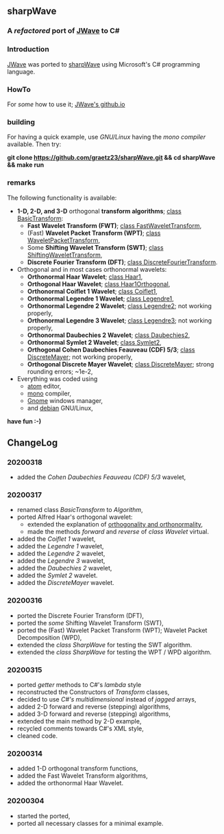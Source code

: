 ## sharpWave
### A _refactored_ port of [JWave](https://github.com/graetz23/JWave) to C#

### Introduction
[JWave](https://github.com/graetz23/JWave) was ported to [sharpWave](https://github.com/graetz23/sharpWave) using Microsoft's C# programming language.

### HowTo
For _some_ how to use it; [JWave's github.io](http://graetz23.github.io/JWave/)

### building
For having a quick example, use _GNU/Linux_ having the _mono compiler_
available. Then try:

**git clone https://github.com/graetz23/sharpWave.git && cd sharpWave && make run**

### remarks
The following functionality is available:
- **1-D, 2-D, and 3-D** orthogonal **transform algorithms**; [class BasicTransform](https://github.com/graetz23/sharpWave/blob/master/BasicTransform.cs):
  - **Fast Wavelet Transform (FWT)**; [class FastWaveletTransform](https://github.com/graetz23/sharpWave/blob/master/FastWaveletTransform.cs),  
  - (Fast) **Wavelet Packet Transform (WPT)**; [class WaveletPacketTransform](https://github.com/graetz23/sharpWave/blob/master/WaveletPacketTransform.cs),
  - Some **Shifting Wavelet Transform (SWT)**; [class ShiftingWaveletTransform](https://github.com/graetz23/sharpWave/blob/master/ShiftingWaveletTransform.cs),
  - **Discrete Fourier Transform (DFT)**; [class DiscreteFourierTransform](https://github.com/graetz23/sharpWave/blob/master/DiscreteFourierTransform.cs).
- Orthogonal and in most cases orthonormal wavelets:
  - **Orthonormal Haar Wavelet**; [class Haar1](https://github.com/graetz23/sharpWave/blob/master/Haar1.cs),
  - **Orthogonal Haar Wavelet**; [class Haar1Orthogonal](https://github.com/graetz23/sharpWave/blob/master/Haar1Orthogonal.cs),
  - **Orthonormal Coiflet 1 Wavelet**; [class Coiflet1](https://github.com/graetz23/sharpWave/blob/master/Coiflet1.cs),
  - **Orthonormal Legendre 1 Wavelet**; [class Legendre1](https://github.com/graetz23/sharpWave/blob/master/Legendre1.cs),
  - **Orthonormal Legendre 2 Wavelet**; [class Legendre2](https://github.com/graetz23/sharpWave/blob/master/Legendre2.cs); not working properly,
  - **Orthonormal Legendre 3 Wavelet**; [class Legendre3](https://github.com/graetz23/sharpWave/blob/master/Legendre3.cs); not working properly,
  - **Orthonormal Daubechies 2 Wavelet**; [class Daubechies2](https://github.com/graetz23/sharpWave/blob/master/Daubechies2.cs),
  - **Orthonormal Symlet 2 Wavelet**; [class Symlet2](https://github.com/graetz23/sharpWave/blob/master/Symlet2.cs),
  - **Orthogonal Cohen Daubechies Feauveau (CDF) 5/3**; [class DiscreteMayer](https://github.com/graetz23/sharpWave/blob/master/CDF53.cs); not working properly, 
  - **Orthogonal Discrete Mayer Wavelet**; [class DiscreteMayer](https://github.com/graetz23/sharpWave/blob/master/DiscreteMayer.cs); strong rounding errors; ~1e-2,
- Everything was coded using
  - [atom](https://atom.io/) editor,
  - [mono](https://www.mono-project.com/) compiler,
  - [Gnome](https://www.gnome.org/) windows manager,
  - and [debian](https://www.debian.org/) GNU/Linux,

**have fun :-)**

## ChangeLog

### 20200318
- added the _Cohen Daubechies Feauveau (CDF) 5/3_ wavelet,

### 20200317
- renamed class _BasicTransform_ to _Algorithm_,
- ported Alfred Haar's orthogonal wavelet:
  - extended the explanation of [orthogonality and orthonormality](https://github.com/graetz23/sharpWave/blob/master/Haar1Orthogonal.cs),
  - made the methods _forward_ and _reverse_ of _class Wavelet_ virtual.
- added the _Coiflet 1_ wavelet,
- added the _Legendre 1_ wavelet,
- added the _Legendre 2_ wavelet,
- added the _Legendre 3_ wavelet,
- added the _Daubechies 2_ wavelet,
- added the _Symlet 2_ wavelet.
- added the _DiscreteMayer_ wavelet.

### 20200316
- ported the Discrete Fourier Transform (DFT),
- ported the _some_ Shifting Wavelet Transform (SWT),
- ported the (Fast) Wavelet Packet Transform (WPT); Wavelet Packet Decomposition (WPD),
- extended the _class SharpWave_ for testing the SWT algorithm.
- extended the _class SharpWave_ for testing the WPT / WPD algorithm.

### 20200315
- ported _getter_ methods to C#'s _lambda_ style
- reconstructed the Constructors of _Transform_ classes,
- decided to use _C#'s multidimensional_ instead of _jagged_ arrays,
- added 2-D forward and reverse (stepping) algorithms,
- added 3-D forward and reverse (stepping) algorithms,
- extended the main method by 2-D example,
- recycled comments towards C#'s XML style,
- cleaned code.

### 20200314
- added 1-D orthogonal transform functions,
- added the Fast Wavelet Transform algorithms,
- added the orthonormal Haar Wavelet.

### 20200304
- started the ported,
- ported all necessary classes for a minimal example.
